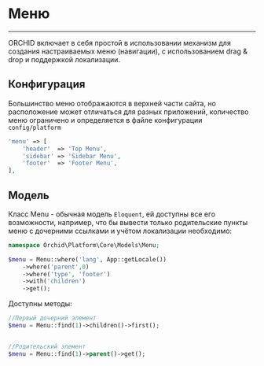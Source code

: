 # Меню
----------


ORCHID включает в себя простой в использовании механизм для создания настраиваемых меню (навигации),
с использованием drag & drop и поддержкой локализации.


## Конфигурация

Большинство меню отображаются в верхней части сайта, 
но расположение может отличаться для разных приложений, 
количество меню ограничено и определяется в файле конфигурации `config/platform`

```php
'menu' => [
    'header'  => 'Top Menu',
    'sidebar' => 'Sidebar Menu',
    'footer'  => 'Footer Menu',
],
```

## Модель
Класс Menu - обычная модель `Eloquent`, ей доступны все его возможности,
например, что бы вывести только родительские пункты меню с дочерними ссылками 
и учётом локализации необходимо:

```php
namespace Orchid\Platform\Core\Models\Menu;

$menu = Menu::where('lang', App::getLocale())
    ->where('parent',0)
    ->where('type', 'footer')
    ->with('children')
    ->get();
```


Доступны методы:

```php
//Первый дочерний элемент
$menu = Menu::find(1)->children()->first();


//Родительский элемент
$menu = Menu::find(1)->parent()->get();
```
